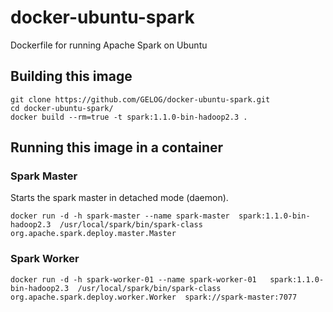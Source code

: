 # docker-ubuntu-spark
Dockerfile for running Apache Spark on Ubuntu

## Building this image
```
git clone https://github.com/GELOG/docker-ubuntu-spark.git
cd docker-ubuntu-spark/
docker build --rm=true -t spark:1.1.0-bin-hadoop2.3 .
```

## Running this image in a container

### Spark Master
Starts the spark master in detached mode (daemon).
```
docker run -d -h spark-master --name spark-master  spark:1.1.0-bin-hadoop2.3  /usr/local/spark/bin/spark-class org.apache.spark.deploy.master.Master
```

### Spark Worker
```
docker run -d -h spark-worker-01 --name spark-worker-01   spark:1.1.0-bin-hadoop2.3  /usr/local/spark/bin/spark-class org.apache.spark.deploy.worker.Worker  spark://spark-master:7077
```
